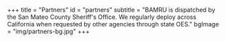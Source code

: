 +++
title = "Partners"
id = "partners"
subtitle = "BAMRU is dispatched by the San Mateo County Sheriff's Office. We regularly deploy across California when requested by other agencies through state OES."
bgImage = "img/partners-bg.jpg"
+++
